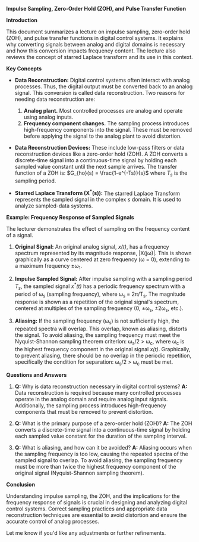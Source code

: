 **Impulse Sampling, Zero-Order Hold (ZOH), and Pulse Transfer Function**

**Introduction**

This document summarizes a lecture on impulse sampling, zero-order hold (ZOH), and pulse transfer functions in digital control systems.  It explains why converting signals between analog and digital domains is necessary and how this conversion impacts frequency content. The lecture also reviews the concept of starred Laplace transform and its use in this context.

**Key Concepts**

* **Data Reconstruction:** Digital control systems often interact with analog processes. Thus, the digital output must be converted back to an analog signal.  This conversion is called data reconstruction.  Two reasons for needing data reconstruction are:
    1. **Analog plant.** Most controlled processes are analog and operate using analog inputs.
    2. **Frequency component changes.** The sampling process introduces high-frequency components into the signal. These must be removed before applying the signal to the analog plant to avoid distortion. 

* **Data Reconstruction Devices:** These include low-pass filters or data reconstruction devices like a zero-order hold (ZOH). A ZOH converts a discrete-time signal into a continuous-time signal by holding each sampled value constant until the next sample arrives.  The transfer function of a ZOH is:
 $G_{ho}(s) = \frac{1-e^{-Ts}}{s}$
where *T<sub>s</sub>* is the sampling period.

* **Starred Laplace Transform (X<sup>\*</sup>(s)):** The starred Laplace Transform represents the sampled signal in the complex *s* domain.  It is used to analyze sampled-data systems.

**Example:  Frequency Response of Sampled Signals**

The lecturer demonstrates the effect of sampling on the frequency content of a signal.

1. **Original Signal:** An original analog signal, *x(t)*, has a frequency spectrum represented by its magnitude response, |X(jω)|. This is shown graphically as a curve centered at zero frequency (ω = 0), extending to a maximum frequency ±ω<sub>1</sub>.

2. **Impulse Sampled Signal:** After impulse sampling with a sampling period *T<sub>s</sub>*, the sampled signal *x<sup>\*</sup>(t)* has a periodic frequency spectrum with a period of ω<sub>s</sub> (sampling frequency), where ω<sub>s</sub> = 2π/T<sub>s</sub>. The magnitude response is shown as a repetition of the original signal's spectrum, centered at multiples of the sampling frequency (0, ±ω<sub>s</sub>, ±2ω<sub>s</sub>, etc.).

3. **Aliasing:** If the sampling frequency (ω<sub>s</sub>) is not sufficiently high, the repeated spectra will overlap. This overlap, known as aliasing, distorts the signal.  To avoid aliasing, the sampling frequency must meet the Nyquist-Shannon sampling theorem criterion: ω<sub>s</sub>/2 > ω<sub>c</sub>, where ω<sub>c</sub> is the highest frequency component in the original signal *x(t)*. Graphically, to prevent aliasing, there should be no overlap in the periodic repetition, specifically the condition for separation: ω<sub>s</sub>/2 > ω<sub>c</sub> must be met.

**Questions and Answers**

1. **Q:** Why is data reconstruction necessary in digital control systems?
   **A:** Data reconstruction is required because many controlled processes operate in the analog domain and require analog input signals. Additionally, the sampling process introduces high-frequency components that must be removed to prevent distortion.

2. **Q:** What is the primary purpose of a zero-order hold (ZOH)?
   **A:** The ZOH converts a discrete-time signal into a continuous-time signal by holding each sampled value constant for the duration of the sampling interval.

3. **Q:** What is aliasing, and how can it be avoided?
   **A:** Aliasing occurs when the sampling frequency is too low, causing the repeated spectra of the sampled signal to overlap.  To avoid aliasing, the sampling frequency must be more than twice the highest frequency component of the original signal (Nyquist-Shannon sampling theorem).

**Conclusion**

Understanding impulse sampling, the ZOH, and the implications for the frequency response of signals is crucial in designing and analyzing digital control systems. Correct sampling practices and appropriate data reconstruction techniques are essential to avoid distortion and ensure the accurate control of analog processes.

Let me know if you'd like any adjustments or further refinements.
